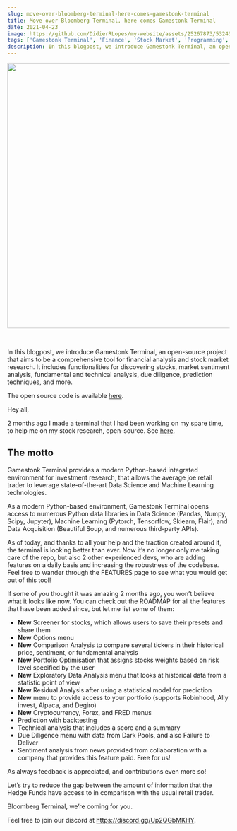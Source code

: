 ```yaml
---
slug: move-over-bloomberg-terminal-here-comes-gamestonk-terminal
title: Move over Bloomberg Terminal, here comes Gamestonk Terminal
date: 2021-04-23
image: https://github.com/DidierRLopes/my-website/assets/25267873/5324548c-18c5-4b54-8c0b-1a1553fefdf4
tags: ['Gamestonk Terminal', 'Finance', 'Stock Market', 'Programming', 'Open Source']
description: In this blogpost, we introduce Gamestonk Terminal, an open-source project that aims to be a comprehensive tool for financial analysis and stock market research. It includes functionalities for discovering stocks, market sentiment analysis, fundamental and technical analysis, due diligence, prediction techniques, and more.
---
```


<p align="center">
    <img width="600" src="https://github.com/DidierRLopes/my-website/assets/25267873/5324548c-18c5-4b54-8c0b-1a1553fefdf4"/>
</p>

<br />

In this blogpost, we introduce Gamestonk Terminal, an open-source project that aims to be a comprehensive tool for financial analysis and stock market research. It includes functionalities for discovering stocks, market sentiment analysis, fundamental and technical analysis, due diligence, prediction techniques, and more.

The open source code is available [here](https://github.com/DidierRLopes/GamestonkTerminal).

<!-- truncate -->

<div style={{borderTop: '1px solid #0088CC', margin: '1.5em 0'}} />

Hey all,

2 months ago I made a terminal that I had been working on my spare time, to help me on my stock research, open-source. See [here](/blog/gamestonk-terminal-the-next-best-thing-after-bloomberg-terminal).

## The motto

Gamestonk Terminal provides a modern Python-based integrated environment for investment research, that allows the average joe retail trader to leverage state-of-the-art Data Science and Machine Learning technologies.

As a modern Python-based environment, Gamestonk Terminal opens access to numerous Python data libraries in Data Science (Pandas, Numpy, Scipy, Jupyter), Machine Learning (Pytorch, Tensorflow, Sklearn, Flair), and Data Acquisition (Beautiful Soup, and numerous third-party APIs).

As of today, and thanks to all your help and the traction created around it, the terminal is looking better than ever. Now it’s no longer only me taking care of the repo, but also 2 other experienced devs, who are adding features on a daily basis and increasing the robustness of the codebase. Feel free to wander through the FEATURES page to see what you would get out of this tool!

If some of you thought it was amazing 2 months ago, you won’t believe what it looks like now. You can check out the ROADMAP for all the features that have been added since, but let me list some of them:

- **New** Screener for stocks, which allows users to save their presets and share them
- **New** Options menu
- **New** Comparison Analysis to compare several tickers in their historical price, sentiment, or fundamental analysis
- **New** Portfolio Optimisation that assigns stocks weights based on risk level specified by the user
- **New** Exploratory Data Analysis menu that looks at historical data from a statistic point of view
- **New** Residual Analysis after using a statistical model for prediction
- **New** menu to provide access to your portfolio (supports Robinhood, Ally invest, Alpaca, and Degiro)
- **New** Cryptocurrency, Forex, and FRED menus
- Prediction with backtesting
- Technical analysis that includes a score and a summary
- Due Diligence menu with data from Dark Pools, and also Failure to Deliver
- Sentiment analysis from news provided from collaboration with a company that provides this feature paid. Free for us!

As always feedback is appreciated, and contributions even more so!

Let’s try to reduce the gap between the amount of information that the Hedge Funds have access to in comparison with the usual retail trader.

Bloomberg Terminal, we’re coming for you.

Feel free to join our discord at https://discord.gg/Up2QGbMKHY.
